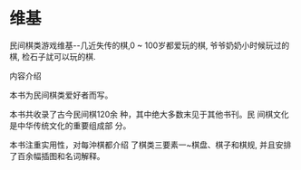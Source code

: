 # 维基
民间棋类游戏维基--几近失传的棋,0 ~ 100岁都爱玩的棋, 爷爷奶奶小时候玩过的棋, 检石子訧可以玩的棋.

内容介绍

本书为民间棋类爱好者而写。

本书共收录了古今民间棋120余 种，其中绝大多数末见于其他书刊。民 间棋文化是中华传统文化的重要组成部 分。

本书注重实用性，对每沖棋都介绍 了棋类三要素一~棋盘、棋子和棋规, 并且安排了百余幅插图和名词解释。
